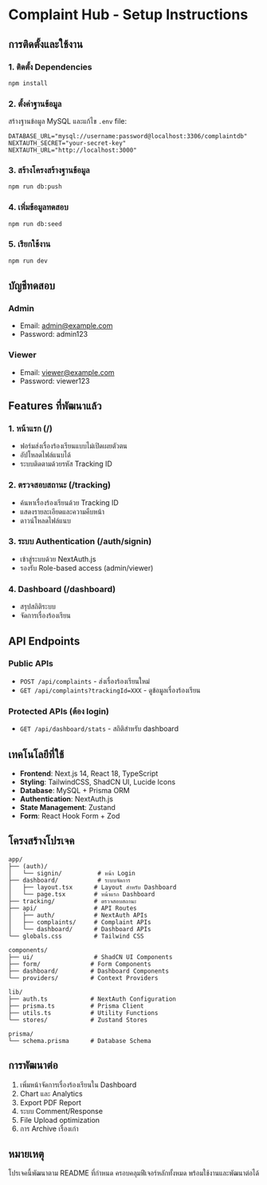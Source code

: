 # Complaint Hub - Setup Instructions

## การติดตั้งและใช้งาน

### 1. ติดตั้ง Dependencies
```bash
npm install
```

### 2. ตั้งค่าฐานข้อมูล
สร้างฐานข้อมูล MySQL และแก้ไข `.env` file:
```
DATABASE_URL="mysql://username:password@localhost:3306/complaintdb"
NEXTAUTH_SECRET="your-secret-key"
NEXTAUTH_URL="http://localhost:3000"
```

### 3. สร้างโครงสร้างฐานข้อมูล
```bash
npm run db:push
```

### 4. เพิ่มข้อมูลทดสอบ
```bash
npm run db:seed
```

### 5. เรียกใช้งาน
```bash
npm run dev
```

## บัญชีทดสอบ

### Admin
- Email: admin@example.com
- Password: admin123

### Viewer
- Email: viewer@example.com  
- Password: viewer123

## Features ที่พัฒนาแล้ว

### 1. หน้าแรก (/)
- ฟอร์มส่งเรื่องร้องเรียนแบบไม่เปิดเผยตัวตน
- อัปโหลดไฟล์แนบได้
- ระบบติดตามด้วยรหัส Tracking ID

### 2. ตรวจสอบสถานะ (/tracking)
- ค้นหาเรื่องร้องเรียนด้วย Tracking ID
- แสดงรายละเอียดและความคืบหน้า
- ดาวน์โหลดไฟล์แนบ

### 3. ระบบ Authentication (/auth/signin)
- เข้าสู่ระบบด้วย NextAuth.js
- รองรับ Role-based access (admin/viewer)

### 4. Dashboard (/dashboard)
- สรุปสถิติระบบ
- จัดการเรื่องร้องเรียน

## API Endpoints

### Public APIs
- `POST /api/complaints` - ส่งเรื่องร้องเรียนใหม่
- `GET /api/complaints?trackingId=XXX` - ดูข้อมูลเรื่องร้องเรียน

### Protected APIs (ต้อง login)
- `GET /api/dashboard/stats` - สถิติสำหรับ dashboard

## เทคโนโลยีที่ใช้

- **Frontend**: Next.js 14, React 18, TypeScript
- **Styling**: TailwindCSS, ShadCN UI, Lucide Icons
- **Database**: MySQL + Prisma ORM  
- **Authentication**: NextAuth.js
- **State Management**: Zustand
- **Form**: React Hook Form + Zod

## โครงสร้างโปรเจค

```
app/
├── (auth)/
│   └── signin/          # หน้า Login
├── dashboard/           # ระบบจัดการ
│   ├── layout.tsx      # Layout สำหรับ Dashboard
│   └── page.tsx        # หน้าแรก Dashboard
├── tracking/           # ตรวจสอบสถานะ
├── api/                # API Routes
│   ├── auth/           # NextAuth APIs
│   ├── complaints/     # Complaint APIs
│   └── dashboard/      # Dashboard APIs
└── globals.css         # Tailwind CSS

components/
├── ui/                 # ShadCN UI Components
├── form/              # Form Components
├── dashboard/         # Dashboard Components
└── providers/         # Context Providers

lib/
├── auth.ts            # NextAuth Configuration
├── prisma.ts          # Prisma Client
├── utils.ts           # Utility Functions
└── stores/            # Zustand Stores

prisma/
└── schema.prisma      # Database Schema
```

## การพัฒนาต่อ

1. เพิ่มหน้าจัดการเรื่องร้องเรียนใน Dashboard
3. Chart และ Analytics
4. Export PDF Report
5. ระบบ Comment/Response
6. File Upload optimization
7. การ Archive เรื่องเก่า

## หมายเหตุ

โปรเจคนี้พัฒนาตาม README ที่กำหนด ครอบคลุมฟีเจอร์หลักทั้งหมด พร้อมใช้งานและพัฒนาต่อได้
